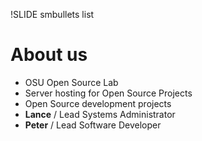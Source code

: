 !SLIDE smbullets list

# About us

* OSU Open Source Lab
* Server hosting for Open Source Projects
* Open Source development projects
* **Lance** / Lead Systems Administrator
* **Peter** / Lead Software Developer
